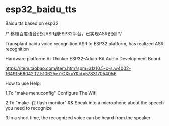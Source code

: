 # esp32_baidu_tts
Baidu tts based on esp32

/* 移植百度语音识别ASR到ESP32平台，已实现ASR识别 */

Transplant baidu voice recognition ASR to ESP32 platform, has realized ASR recognition


Hardware platform: Ai-Thinker ESP32-Aduio-Kit Audio Development Board

https://item.taobao.com/item.htm?spm=a1z10.5-c-s.w4002-16491566042.12.510625e7rCXkuY&id=578317054056


How to use Help:

1.To "make menuconfig" Configure The Wifi 

2.To "make -j2 flash monitor" && Speak into a microphone about the speech you need to recognize

3.In a short time, the recognized voice can be heard from the speaker
